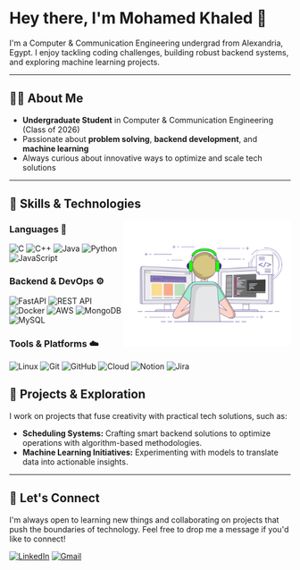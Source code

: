 # Hey there, I'm Mohamed Khaled 👋

I'm a Computer & Communication Engineering undergrad from Alexandria, Egypt. I enjoy tackling coding challenges, building robust backend systems, and exploring machine learning projects.

---

## 👨‍🎓 About Me

- **Undergraduate Student** in Computer & Communication Engineering (Class of 2026)
- Passionate about **problem solving**, **backend development**, and **machine learning**
- Always curious about innovative ways to optimize and scale tech solutions

---

## 🔧 Skills & Technologies
<img src="https://raw.githubusercontent.com/devSouvik/devSouvik/master/gif3.gif" align="right" width="300" alt="Coding Animation">

### **Languages** 🐍
![C](https://img.shields.io/badge/C-A8B9CC?logo=c&logoColor=black)
![C++](https://img.shields.io/badge/C++-00599C?logo=c%2B%2B&logoColor=white)
![Java](https://img.shields.io/badge/Java-007396?logo=openjdk&logoColor=white)
![Python](https://img.shields.io/badge/Python-3776AB?logo=python&logoColor=white)
![JavaScript](https://img.shields.io/badge/JavaScript-F7DF1E?logo=javascript&logoColor=black)

### **Backend & DevOps** ⚙️
![FastAPI](https://img.shields.io/badge/FastAPI-009688?logo=fastapi&logoColor=white)
![REST API](https://img.shields.io/badge/REST_API-FF6F00?logo=rest&logoColor=white)
![Docker](https://img.shields.io/badge/Docker-2496ED?logo=docker&logoColor=white)
![AWS](https://img.shields.io/badge/AWS-FF9900?logo=amazonaws&logoColor=white)
![MongoDB](https://img.shields.io/badge/MongoDB-47A248?logo=mongodb&logoColor=white)
![MySQL](https://img.shields.io/badge/MySQL-4479A1?logo=mysql&logoColor=white)

### **Tools & Platforms** ☁️
![Linux](https://img.shields.io/badge/Linux-FCC624?logo=linux&logoColor=black)
![Git](https://img.shields.io/badge/Git-F05032?logo=git&logoColor=white)
![GitHub](https://img.shields.io/badge/GitHub-181717?logo=github&logoColor=white)
![Cloud](https://img.shields.io/badge/Cloud-4285F4?logo=googlecloud&logoColor=white)
![Notion](https://img.shields.io/badge/Notion-000000?logo=notion&logoColor=white)
![Jira](https://img.shields.io/badge/Jira-0052CC?logo=jira&logoColor=white)


## 🚀 Projects & Exploration

I work on projects that fuse creativity with practical tech solutions, such as:  
- **Scheduling Systems:** Crafting smart backend solutions to optimize operations with algorithm-based methodologies.
- **Machine Learning Initiatives:** Experimenting with models to translate data into actionable insights.

---

## 🤝 Let's Connect

I'm always open to learning new things and collaborating on projects that push the boundaries of technology. Feel free to drop me a message if you'd like to connect!

[![LinkedIn](https://img.shields.io/badge/LinkedIn-0A66C2?style=for-the-badge&logo=linkedin&logoColor=white)](https://www.linkedin.com/in/mohamed-khaled-21a796139) [![Gmail](https://img.shields.io/badge/Gmail-D14836?style=for-the-badge&logo=gmail&logoColor=white)](mailto:mohamed.khaled1872002@gmail.com)
